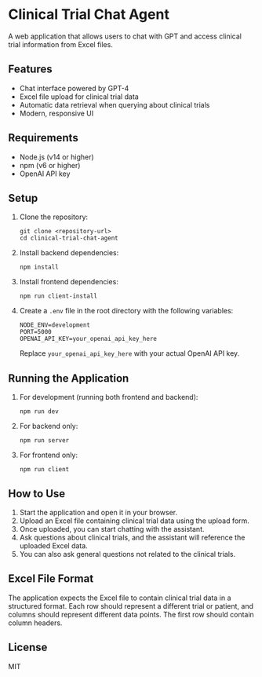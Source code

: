 # Clinical Trial Chat Agent

A web application that allows users to chat with GPT and access clinical trial information from Excel files.

## Features

- Chat interface powered by GPT-4
- Excel file upload for clinical trial data
- Automatic data retrieval when querying about clinical trials
- Modern, responsive UI

## Requirements

- Node.js (v14 or higher)
- npm (v6 or higher)
- OpenAI API key

## Setup

1. Clone the repository:
   ```
   git clone <repository-url>
   cd clinical-trial-chat-agent
   ```

2. Install backend dependencies:
   ```
   npm install
   ```

3. Install frontend dependencies:
   ```
   npm run client-install
   ```

4. Create a `.env` file in the root directory with the following variables:
   ```
   NODE_ENV=development
   PORT=5000
   OPENAI_API_KEY=your_openai_api_key_here
   ```
   
   Replace `your_openai_api_key_here` with your actual OpenAI API key.

## Running the Application

1. For development (running both frontend and backend):
   ```
   npm run dev
   ```

2. For backend only:
   ```
   npm run server
   ```

3. For frontend only:
   ```
   npm run client
   ```

## How to Use

1. Start the application and open it in your browser.
2. Upload an Excel file containing clinical trial data using the upload form.
3. Once uploaded, you can start chatting with the assistant.
4. Ask questions about clinical trials, and the assistant will reference the uploaded Excel data.
5. You can also ask general questions not related to the clinical trials.

## Excel File Format

The application expects the Excel file to contain clinical trial data in a structured format. Each row should represent a different trial or patient, and columns should represent different data points. The first row should contain column headers.

## License

MIT 